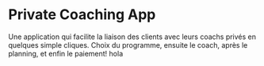 # Private Coaching App

Une application qui facilite la liaison des clients avec leurs coachs privés en quelques simple cliques.
Choix du programme, ensuite le coach, après le planning, et enfin le paiement!
hola